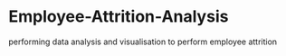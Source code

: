 # Employee-Attrition-Analysis
performing data analysis and visualisation to perform employee attrition

